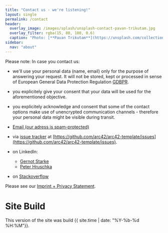 ```yaml
---
title: "Contact us - we're listening!"
layout: single
permalink: /contact
header:
  overlay_image: /images/splash/unsplash-contact-pavan-trikutam.jpg
  overlay_filter: rgba(15, 80, 180, 0.6)
  caption: "Photo: [**Pavan Trikutam**](https://unsplash.com/collections/389099/contact?photo=71CjSSB83Wo)"
sidebar:
  nav: "about"
---
```



Please note: In case you contact us:

* we'll use your personal data (name, email)
only for the purpose of answering your request. It will not be stored, kept
or processed in sense of European General Data Protection Regulation [GDBPR](https://en.wikipedia.org/wiki/General_Data_Protection_Regulation).
* you explicitely give your consent that your data will be used for the
aforementioned objective.
* you explicitely acknowledge and consent that some of the contact options
make use of unencrypted communication channels - therefore your personal data
might be visible during transit.



* <a href="xmxaxixlxtxo:ixnxfxox@xaxrxcx4x2x.xdxex" onmouseover="this.href=this.href.replace(/x/g,'');"><i class="fa fa-fw fa-envelope"></i>Email (our adress is spam-protected)</a>

* via [<i class="fab fa-fw fa-github"></i>issue tracker](https://github.com/arc42/arc42-template/issues) at [https://github.com/arc42/arc42-template/issues](https://github.com/arc42/arc42-template/issues).
* on <i class="fab fa-fw fa-linkedin"></i>LinkedIn:
  * [Gernot Starke](https://linkedin.com/in/gernotstarke)
  * [Peter Hruschka](https://www.linkedin.com/in/peterhruschka/) 
* on [<i class="fab fa-fw fa-stack-overflow"></i>Stackoverflow](https://stackoverflow.com/questions/tagged/arc42)


Please see our <a href="{{ site.baseurl }}/imprint">Imprint + Privacy Statement</a>.


# Site Build

This version of the site was build {{ site.time | date: "%Y-%b-%d %H:%M"}}.
